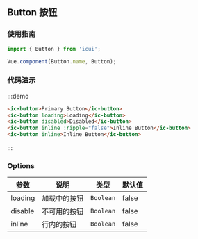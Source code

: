 ## Button 按钮

### 使用指南
``` javascript
import { Button } from 'icui';

Vue.component(Button.name, Button);
```

### 代码演示
:::demo
```html
<ic-button>Primary Button</ic-button>
<ic-button loading>Loading</ic-button>
<ic-button disabled>Disabled</ic-button>
<ic-button inline :ripple="false">Inline Button</ic-button>
<ic-button inline>Inline Button</ic-button>
```
:::

### Options

| 参数       | 说明      | 类型       | 默认值       |
|-----------|-----------|-----------|-------------|
| loading | 加载中的按钮 | `Boolean` | false |
| disable | 不可用的按钮 | `Boolean` | false |
| inline | 行内的按钮 | `Boolean` | false |
